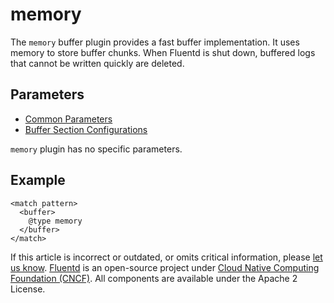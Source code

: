# memory

The `memory` buffer plugin provides a fast buffer implementation. It uses memory to store buffer chunks. When Fluentd is shut down, buffered logs that cannot be written quickly are deleted.

## Parameters

* [Common Parameters](../configuration/plugin-common-parameters.md)
* [Buffer Section Configurations](../configuration/buffer-section.md)

`memory` plugin has no specific parameters.

## Example

```text
<match pattern>
  <buffer>
    @type memory
  </buffer>
</match>
```

If this article is incorrect or outdated, or omits critical information, please [let us know](https://github.com/fluent/fluentd-docs-gitbook/issues?state=open). [Fluentd](http://www.fluentd.org/) is an open-source project under [Cloud Native Computing Foundation \(CNCF\)](https://cncf.io/). All components are available under the Apache 2 License.

